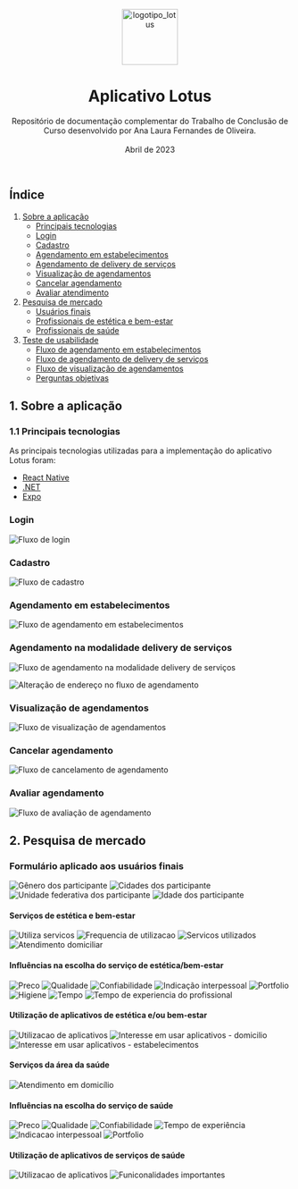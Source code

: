 <p align="center">
  <img src="resources\images\Aplicativo\logo.png" alt="logotipo_lotus" width="auto" height="100">
  <h1 align="center">Aplicativo Lotus</h1>
  <p align="center">
    Repositório de documentação complementar do Trabalho de Conclusão de Curso desenvolvido por Ana Laura Fernandes de Oliveira.
    <br /><br />
    Abril de 2023
  </p>
</p>

<br />

## Índice

1. [Sobre a aplicação](#sobre-a-aplicação)
    - [Principais tecnologias](#principais-tecnologias)
    - [Login](#login)
    - [Cadastro](#cadastro)
    - [Agendamento em estabelecimentos](#agendamento-estabelecimentos)
    - [Agendamento de delivery de serviços](#agendamento-personalizado)
    - [Visualização de agendamentos](#agenda)
    - [Cancelar agendamento](#cancelamento)
    - [Avaliar atendimento](#avaliação)
2. [Pesquisa de mercado](#pesquisa-mercado)
    - [Usuários finais](#usuarios)
    - [Profissionais de estética e bem-estar](#profissionais-estetica)
    - [Profissionais de saúde](#profissionais-saude)
3. [Teste de usabilidade](#teste-usabilidade)
    - [Fluxo de agendamento em estabelecimentos](#teste-agendamento-estabelecimentos)
    - [Fluxo de agendamento de delivery de serviços](#teste-agendamento-personalizado)
    - [Fluxo de visualização de agendamentos](#teste-visualização-de-agendamentos)
    - [Perguntas objetivas](#objetivas)


## 1. Sobre a aplicação
### 1.1 Principais tecnologias
As principais tecnologias utilizadas para a implementação do aplicativo Lotus foram:
- [React Native](https://reactnative.dev/)
- [.NET](https://dotnet.microsoft.com/pt-br/)
- [Expo](https://expo.dev/)

### Login
![Fluxo de login](resources\images\Fluxos\login.png)

### Cadastro
![Fluxo de cadastro](resources\images\Fluxos\cadastro.png)

### Agendamento em estabelecimentos 
![Fluxo de agendamento em estabelecimentos](resources\images\Fluxos\agendamento_estabelecimento.png)

### Agendamento na modalidade delivery de serviços
![Fluxo de agendamento na modalidade delivery de serviços](resources\images\Fluxos\agendamento_delivery.png)

![Alteração de endereço no fluxo de agendamento](resources\images\Fluxos\alterar_endereco.png)

### Visualização de agendamentos
![Fluxo de visualização de agendamentos](resources\images\Fluxos\visualizar_agendamento.png)

### Cancelar agendamento
![Fluxo de cancelamento de agendamento](resources\images\Fluxos\cancelar.png)

### Avaliar agendamento
![Fluxo de avaliação de agendamento](resources\images\Fluxos\avaliacao.png)

## 2. Pesquisa de mercado
### Formulário aplicado aos usuários finais
![Gênero dos participante](resources\images\Pesquisa_de_Mercado\Usuários\Estetica_e_bem-estar\genero.png)
![Cidades dos participante](resources\images\Pesquisa_de_Mercado\Usuários\Estetica_e_bem-estar\cidades.png)
![Unidade federativa dos participante](resources\images\Pesquisa_de_Mercado\Usuários\Estetica_e_bem-estar\uf.png)
![Idade dos participante](resources\images\Pesquisa_de_Mercado\Usuários\Estetica_e_bem-estar\idade.png)

#### Serviços de estética e bem-estar
![Utiliza servicos](resources\images\Pesquisa_de_Mercado\Usuários\Estetica_e_bem-estar\utiliza_servicos.png)
![Frequencia de utilizacao](resources\images\Pesquisa_de_Mercado\Usuários\Estetica_e_bem-estar\frequencia_utilizacao.png)
![Servicos utilizados](resources\images\Pesquisa_de_Mercado\Usuários\Estetica_e_bem-estar\servicos_utilizados.png)
![Atendimento domiciliar](resources\images\Pesquisa_de_Mercado\Usuários\Estetica_e_bem-estar\atendimento_domiciliar.png)

#### Influências na escolha do serviço de estética/bem-estar
![Preco](resources\images\Pesquisa_de_Mercado\Usuários\Estetica_e_bem-estar\preco.png)
![Qualidade](resources\images\Pesquisa_de_Mercado\Usuários\Estetica_e_bem-estar\qualidade.png)
![Confiabilidade](resources\images\Pesquisa_de_Mercado\Usuários\Estetica_e_bem-estar\confiabilidade.png)
![Indicação interpessoal](resources\images\Pesquisa_de_Mercado\Usuários\Estetica_e_bem-estar\indicacao.png)
![Portfolio](resources\images\Pesquisa_de_Mercado\Usuários\Estetica_e_bem-estar\portfolio.png)
![Higiene](resources\images\Pesquisa_de_Mercado\Usuários\Estetica_e_bem-estar\higiene.png)
![Tempo](resources\images\Pesquisa_de_Mercado\Usuários\Estetica_e_bem-estar\tempo.png)
![Tempo de experiencia do profissional](resources\images\Pesquisa_de_Mercado\Usuários\Estetica_e_bem-estar\experiencia.png)


#### Utilização de aplicativos de estética e/ou bem-estar
![Utilizacao de aplicativos](resources\images\Pesquisa_de_Mercado\Usuários\Estetica_e_bem-estar\utilizacao_aplicativo.png)
![Interesse em usar aplicativos - domicilio](resources\images\Pesquisa_de_Mercado\Usuários\Estetica_e_bem-estar\interesse.png)
![Interesse em usar aplicativos - estabelecimentos](resources\images\Pesquisa_de_Mercado\Usuários\Estetica_e_bem-estar\interesse02.png)

#### Serviços da área da saúde
![Atendimento em domicílio](resources\images\Pesquisa_de_Mercado\Usuários\Saúde\saude_domicilio.png)

#### Influências na escolha do serviço de saúde
![Preco](resources\images\Pesquisa_de_Mercado\Usuários\Saúde\preco.png)
![Qualidade](resources\images\Pesquisa_de_Mercado\Usuários\Saúde\qualidade.png)
![Confiabilidade](resources\images\Pesquisa_de_Mercado\Usuários\Saúde\confiabilidade.png)
![Tempo de experiência](resources\images\Pesquisa_de_Mercado\Usuários\Saúde\experiencia.png)
![Indicacao interpessoal](resources\images\Pesquisa_de_Mercado\Usuários\Saúde\indicacao.png)
![Portfolio](resources\images\Pesquisa_de_Mercado\Usuários\Saúde\portfolio.png)

#### Utilização de aplicativos de serviços de saúde
![Utilizacao de aplicativos](resources\images\Pesquisa_de_Mercado\Usuários\Saúde\utilizacao_aplicativo.png)
![Funiconalidades importantes](resources\images\Pesquisa_de_Mercado\Usuários\Saúde\funcionalidades_importantes.png)

